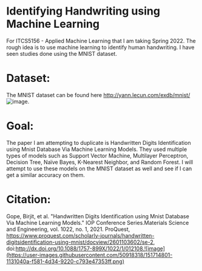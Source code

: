 # Identifying Handwriting using Machine Learning
For ITCS5156 - Applied Machine Learning that I am taking Spring 2022. The rough idea is to use machine learning to identify human handwriting. 
I have seen studies done using the MNIST dataset. 

# Dataset:
The MNIST dataset can be found here http://yann.lecun.com/exdb/mnist/ ![image](https://user-images.githubusercontent.com/50918318/151714927-524006df-3871-47bf-892a-57a7dedf6635.png).

# Goal:
The paper I am attempting to duplicate is Handwritten Digits Identification using Mnist Database Via Machine Learning Models. They used multiple types of models such as Support Vector Machine, Multilayer Perceptron, Decision Tree, Naïve Bayes, K-Nearest Neighbor, and Random Forest. I will attempt to use these models on the MNIST dataset as well and see if I can get a similar accuracy on them. 

# Citation:
Gope, Birjit, et al. "Handwritten Digits Identification using Mnist Database Via	Machine	Learning Models." IOP Conference Series.Materials Science and	Engineering, vol. 1022, no. 1, 2021. ProQuest, https://www.proquest.com/scholarly-journals/handwritten-digitsidentification-using-mnist/docview/2601103602/se-2,	doi:http://dx.doi.org/10.1088/1757-899X/1022/1/012108.![image](https://user-images.githubusercontent.com/50918318/151714801-1131040a-f581-4d34-9220-c793e47353ff.png)
